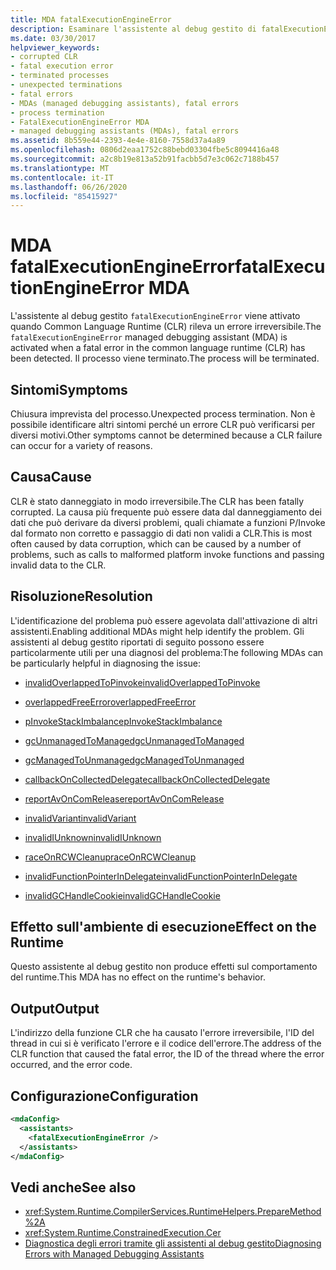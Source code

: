 ```yaml
---
title: MDA fatalExecutionEngineError
description: Esaminare l'assistente al debug gestito di fatalExecutionEngineError in .NET, che può essere attivato a causa di una chiusura imprevista di un processo.
ms.date: 03/30/2017
helpviewer_keywords:
- corrupted CLR
- fatal execution error
- terminated processes
- unexpected terminations
- fatal errors
- MDAs (managed debugging assistants), fatal errors
- process termination
- FatalExecutionEngineError MDA
- managed debugging assistants (MDAs), fatal errors
ms.assetid: 8b559e44-2393-4e4e-8160-7558d37a4a89
ms.openlocfilehash: 0806d2eaa1752c88bebd03304fbe5c8094416a48
ms.sourcegitcommit: a2c8b19e813a52b91facbb5d7e3c062c7188b457
ms.translationtype: MT
ms.contentlocale: it-IT
ms.lasthandoff: 06/26/2020
ms.locfileid: "85415927"
---
```

# <a name="fatalexecutionengineerror-mda"></a><span data-ttu-id="01421-103">MDA fatalExecutionEngineError</span><span class="sxs-lookup"><span data-stu-id="01421-103">fatalExecutionEngineError MDA</span></span>
<span data-ttu-id="01421-104">L'assistente al debug gestito `fatalExecutionEngineError` viene attivato quando Common Language Runtime (CLR) rileva un errore irreversibile.</span><span class="sxs-lookup"><span data-stu-id="01421-104">The `fatalExecutionEngineError` managed debugging assistant (MDA) is activated when a fatal error in the common language runtime (CLR) has been detected.</span></span> <span data-ttu-id="01421-105">Il processo viene terminato.</span><span class="sxs-lookup"><span data-stu-id="01421-105">The process will be terminated.</span></span>  
  
## <a name="symptoms"></a><span data-ttu-id="01421-106">Sintomi</span><span class="sxs-lookup"><span data-stu-id="01421-106">Symptoms</span></span>  
 <span data-ttu-id="01421-107">Chiusura imprevista del processo.</span><span class="sxs-lookup"><span data-stu-id="01421-107">Unexpected process termination.</span></span> <span data-ttu-id="01421-108">Non è possibile identificare altri sintomi perché un errore CLR può verificarsi per diversi motivi.</span><span class="sxs-lookup"><span data-stu-id="01421-108">Other symptoms cannot be determined because a CLR failure can occur for a variety of reasons.</span></span>  
  
## <a name="cause"></a><span data-ttu-id="01421-109">Causa</span><span class="sxs-lookup"><span data-stu-id="01421-109">Cause</span></span>  
 <span data-ttu-id="01421-110">CLR è stato danneggiato in modo irreversibile.</span><span class="sxs-lookup"><span data-stu-id="01421-110">The CLR has been fatally corrupted.</span></span> <span data-ttu-id="01421-111">La causa più frequente può essere data dal danneggiamento dei dati che può derivare da diversi problemi, quali chiamate a funzioni P/Invoke dal formato non corretto e passaggio di dati non validi a CLR.</span><span class="sxs-lookup"><span data-stu-id="01421-111">This is most often caused by data corruption, which can be caused by a number of problems, such as calls to malformed platform invoke functions and passing invalid data to the CLR.</span></span>  
  
## <a name="resolution"></a><span data-ttu-id="01421-112">Risoluzione</span><span class="sxs-lookup"><span data-stu-id="01421-112">Resolution</span></span>  
 <span data-ttu-id="01421-113">L'identificazione del problema può essere agevolata dall'attivazione di altri assistenti.</span><span class="sxs-lookup"><span data-stu-id="01421-113">Enabling additional MDAs might help identify the problem.</span></span> <span data-ttu-id="01421-114">Gli assistenti al debug gestito riportati di seguito possono essere particolarmente utili per una diagnosi del problema:</span><span class="sxs-lookup"><span data-stu-id="01421-114">The following MDAs can be particularly helpful in diagnosing the issue:</span></span>  
  
- [<span data-ttu-id="01421-115">invalidOverlappedToPinvoke</span><span class="sxs-lookup"><span data-stu-id="01421-115">invalidOverlappedToPinvoke</span></span>](invalidoverlappedtopinvoke-mda.md)  
  
- [<span data-ttu-id="01421-116">overlappedFreeError</span><span class="sxs-lookup"><span data-stu-id="01421-116">overlappedFreeError</span></span>](overlappedfreeerror-mda.md)  
  
- [<span data-ttu-id="01421-117">pInvokeStackImbalance</span><span class="sxs-lookup"><span data-stu-id="01421-117">pInvokeStackImbalance</span></span>](pinvokestackimbalance-mda.md)  
  
- [<span data-ttu-id="01421-118">gcUnmanagedToManaged</span><span class="sxs-lookup"><span data-stu-id="01421-118">gcUnmanagedToManaged</span></span>](gcunmanagedtomanaged-mda.md)  
  
- [<span data-ttu-id="01421-119">gcManagedToUnmanaged</span><span class="sxs-lookup"><span data-stu-id="01421-119">gcManagedToUnmanaged</span></span>](gcmanagedtounmanaged-mda.md)  
  
- [<span data-ttu-id="01421-120">callbackOnCollectedDelegate</span><span class="sxs-lookup"><span data-stu-id="01421-120">callbackOnCollectedDelegate</span></span>](callbackoncollecteddelegate-mda.md)  
  
- [<span data-ttu-id="01421-121">reportAvOnComRelease</span><span class="sxs-lookup"><span data-stu-id="01421-121">reportAvOnComRelease</span></span>](reportavoncomrelease-mda.md)  
  
- [<span data-ttu-id="01421-122">invalidVariant</span><span class="sxs-lookup"><span data-stu-id="01421-122">invalidVariant</span></span>](invalidvariant-mda.md)  
  
- [<span data-ttu-id="01421-123">invalidIUnknown</span><span class="sxs-lookup"><span data-stu-id="01421-123">invalidIUnknown</span></span>](invalidiunknown-mda.md)  
  
- [<span data-ttu-id="01421-124">raceOnRCWCleanup</span><span class="sxs-lookup"><span data-stu-id="01421-124">raceOnRCWCleanup</span></span>](raceonrcwcleanup-mda.md)  
  
- [<span data-ttu-id="01421-125">invalidFunctionPointerInDelegate</span><span class="sxs-lookup"><span data-stu-id="01421-125">invalidFunctionPointerInDelegate</span></span>](invalidfunctionpointerindelegate-mda.md)  
  
- [<span data-ttu-id="01421-126">invalidGCHandleCookie</span><span class="sxs-lookup"><span data-stu-id="01421-126">invalidGCHandleCookie</span></span>](invalidgchandlecookie-mda.md)  
  
## <a name="effect-on-the-runtime"></a><span data-ttu-id="01421-127">Effetto sull'ambiente di esecuzione</span><span class="sxs-lookup"><span data-stu-id="01421-127">Effect on the Runtime</span></span>  
 <span data-ttu-id="01421-128">Questo assistente al debug gestito non produce effetti sul comportamento del runtime.</span><span class="sxs-lookup"><span data-stu-id="01421-128">This MDA has no effect on the runtime's behavior.</span></span>  
  
## <a name="output"></a><span data-ttu-id="01421-129">Output</span><span class="sxs-lookup"><span data-stu-id="01421-129">Output</span></span>  
 <span data-ttu-id="01421-130">L'indirizzo della funzione CLR che ha causato l'errore irreversibile, l'ID del thread in cui si è verificato l'errore e il codice dell'errore.</span><span class="sxs-lookup"><span data-stu-id="01421-130">The address of the CLR function that caused the fatal error, the ID of the thread where the error occurred, and the error code.</span></span>  
  
## <a name="configuration"></a><span data-ttu-id="01421-131">Configurazione</span><span class="sxs-lookup"><span data-stu-id="01421-131">Configuration</span></span>  
  
```xml  
<mdaConfig>  
  <assistants>  
    <fatalExecutionEngineError />  
  </assistants>  
</mdaConfig>  
```  
  
## <a name="see-also"></a><span data-ttu-id="01421-132">Vedi anche</span><span class="sxs-lookup"><span data-stu-id="01421-132">See also</span></span>

- <xref:System.Runtime.CompilerServices.RuntimeHelpers.PrepareMethod%2A>
- <xref:System.Runtime.ConstrainedExecution.Cer>
- [<span data-ttu-id="01421-133">Diagnostica degli errori tramite gli assistenti al debug gestito</span><span class="sxs-lookup"><span data-stu-id="01421-133">Diagnosing Errors with Managed Debugging Assistants</span></span>](diagnosing-errors-with-managed-debugging-assistants.md)
